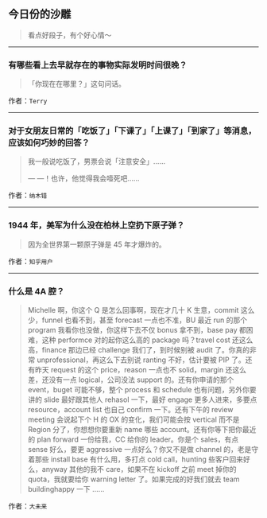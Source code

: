 ## 今日份的沙雕

> 看点好段子，有个好心情～


 
---

### 有哪些看上去早就存在的事物实际发明时间很晚？

> 「你现在在哪里？」这句问话。


作者：`Terry`

---

### 对于女朋友日常的「吃饭了」「下课了」「上课了」「到家了」等消息，应该如何巧妙的回答？

> 我一般说吃饭了，男票会说「注意安全」……
> 
> — —！也许，他觉得我会噎死吧……


作者：`纳木错`

---

### 1944 年，美军为什么没在柏林上空扔下原子弹？

> 因为全世界第一颗原子弹是 45 年才爆炸的。


作者：`知乎用户`

---

### 什么是 4A 腔？

> Michelle 啊，你这个 Q 是怎么回事啊，现在才几十 K 生意，commit 这么少，funnel 也看不到，甚至 forecast 一点也不准，BU 最近 run 的那个 program 我看你也没做，你这样下去不仅 bonus 拿不到，base pay 都困难，这种 performce 对的起你这么高的 package 吗？travel cost 还这么高，finance 那边已经 challenge 我们了，到时候别被 audit 了。你真的非常 unprofessional，再这么下去别说 ranting 不好，估计要被 PIP 了。还有昨天 request 的这个 price，reason 一点也不 solid，margin 还这么差，还没有一点 logical，公司没法 support 的。还有你申请的那个 event，buget 可能不够，整个 process 和 schedule 也有问题，另外你要讲的 slide 最好跟其他人 rehasol 一下，最好 engage 更多人进来，多要点 resource，account list 也自己 confirm 一下。还有下午的 review meeting 会说起下个 H 的 OX 的变化，我们可能会按 vertical 而不是 Region 分了，你想想你要重新 name 哪些 account。还有你等下把你最近的 plan forward 一份给我，CC 给你的 leader。你是个 sales，有点 sense 好么，要更 aggressive 一点好么？你又不是做 channel 的，老是守着那些 install base 有什么用，多打点 cold call，hunting 些客户回来好么，anyway 其他的我不 care，如果不在 kickoff 之前 meet 掉你的 quota，我就要给你 warning letter 了。如果完成的好我们就去 team buildinghappy 一下 ......


作者：`大未来`